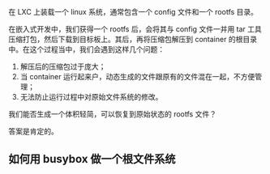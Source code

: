 在 LXC 上装载一个 linux 系统，通常包含一个 config 文件和一个 rootfs 目录。

在嵌入式开发中，我们获得一个 rootfs 后，会将其与 config 文件一并用 tar 工具压缩打包，然后下载到目标板上。其后，再将压缩包解压到 container 的根目录中。在这个过程当中，我们会遇到这样几个问题：

1. 解压后的压缩包过于庞大；
2. 当 container 运行起来户，动态生成的文件跟原有的文件混在一起，不方便管理；
3. 无法防止运行过程中对原始文件系统的修改。

我们能否生成一个体积轻简，可以恢复到原始状态的 rootfs 文件？

答案是肯定的。

## 如何用 busybox 做一个根文件系统


